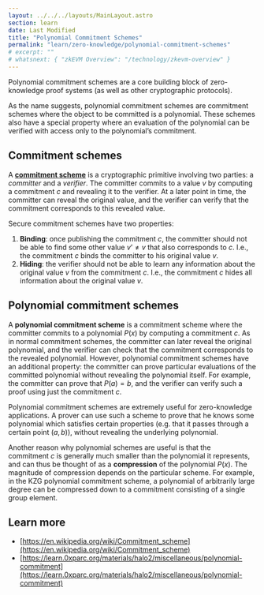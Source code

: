 ```yaml
---
layout: ../../../layouts/MainLayout.astro
section: learn
date: Last Modified
title: "Polynomial Commitment Schemes"
permalink: "learn/zero-knowledge/polynomial-commitment-schemes"
# excerpt: ""
# whatsnext: { "zkEVM Overview": "/technology/zkevm-overview" }
---
```


Polynomial commitment schemes are a core building block of zero-knowledge proof systems (as well as other cryptographic protocols).

As the name suggests, polynomial commitment schemes are commitment schemes where the object to be committed is a polynomial. These schemes also have a special property where an evaluation of the polynomial can be verified with access only to the polynomial’s commitment.

## Commitment schemes

A **[commitment scheme](https://en.wikipedia.org/wiki/Commitment_scheme)** is a cryptographic primitive involving two parties: a _committer_ and a _verifier_. The committer commits to a value $v$ by computing a commitment $c$ and revealing it to the verifier. At a later point in time, the committer can reveal the original value, and the verifier can verify that the commitment corresponds to this revealed value.

Secure commitment schemes have two properties:

1. **Binding**: once publishing the commitment $c$, the committer should not be able to find some other value $v’ \neq v$ that also corresponds to $c$. I.e., the commitment $c$ binds the committer to his original value $v$.
2. **Hiding**: the verifier should not be able to learn any information about the original value $v$ from the commitment $c$. I.e., the commitment $c$ hides all information about the original value $v$.

## Polynomial commitment schemes

A **polynomial commitment scheme** is a commitment scheme where the committer commits to a polynomial $P(x)$ by computing a commitment $c$. As in normal commitment schemes, the committer can later reveal the original polynomial, and the verifier can check that the commitment corresponds to the revealed polynomial. However, polynomial commitment schemes have an additional property: the committer can prove particular evaluations of the committed polynomial without revealing the polynomial itself. For example, the committer can prove that $P(a) = b$, and the verifier can verify such a proof using just the commitment $c$.

Polynomial commitment schemes are extremely useful for zero-knowledge applications. A prover can use such a scheme to prove that he knows some polynomial which satisfies certain properties (e.g. that it passes through a certain point $(a,b)$), without revealing the underlying polynomial.

Another reason why polynomial schemes are useful is that the commitment $c$ is generally much smaller than the polynomial it represents, and can thus be thought of as a **compression** of the polynomial $P(x)$. The magnitude of compression depends on the particular scheme. For example, in the KZG polynomial commitment scheme, a polynomial of arbitrarily large degree can be compressed down to a commitment consisting of a single group element.

## Learn more

- [https://en.wikipedia.org/wiki/Commitment_scheme](https://en.wikipedia.org/wiki/Commitment_scheme)
- [https://learn.0xparc.org/materials/halo2/miscellaneous/polynomial-commitment](https://learn.0xparc.org/materials/halo2/miscellaneous/polynomial-commitment)
